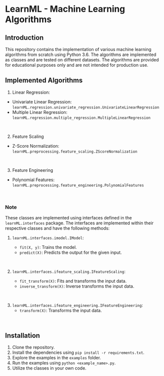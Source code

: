 # LearnML - Machine Learning Algorithms

## Introduction

This repository contains the implementation of various machine learning algorithms from scratch using Python 3.6. The algorithms are implemented as classes and are tested on different datasets. The algorithms are provided for educational purposes only and are not intended for production use.

## Implemented Algorithms

1. Linear Regression:

- Univariate Linear Regression: `learnML.regression.univariate_regression.UnivariateLinearRegression`
- Multiple Linear Regression: `learnML.regression.multiple_regression.MultipleLinearRegression`

<br>

2. Feature Scaling

- Z-Score Normalization: `learnML.preprocessing.feature_scaling.ZScoreNormalization`

<br>

3. Feature Engineering

- Polynomial Features: `learnML.preprocessing.feature_engineering.PolynomialFeatures`

<br>

### Note

These classes are implemented using interfaces defined in the `learnML.interfaces` package. The interfaces are implemented within their respective classes and have the following methods:

1. `learnML.interfaces.imodel.IModel`:

   - `fit(X, y)`: Trains the model.
   - `predict(X)`: Predicts the output for the given input.

<br>

2. `learnML.interfaces.ifeature_scaling.IFeatureScaling`:

   - `fit_transform(X)`: Fits and transforms the input data.
   - `inverse_transform(X)`: Inverse transforms the input data.

<br>

3. `learnML.interfaces.ifeature_engineering.IFeatureEngineering`:
   - `transform(X)`: Transforms the input data.

<br>

## Installation

1. Clone the repository.
2. Install the dependencies using `pip install -r requirements.txt`.
3. Explore the examples in the `examples` folder.
4. Run the examples using `python <example_name>.py`.
5. Utilize the classes in your own code.

